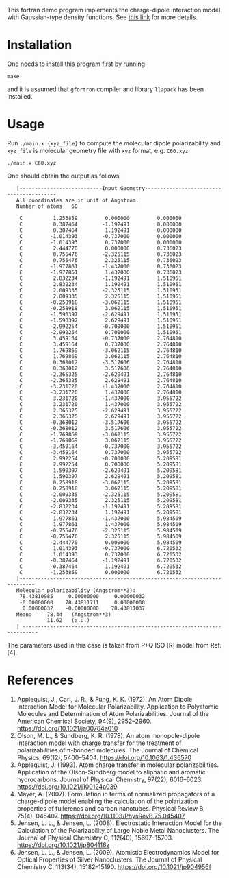 This fortran demo program implements the charge-dipole interaction model with Gaussian-type density functions.
See [this link](https://link.aps.org/doi/10.1103/PhysRevB.75.045407) for more details.

# Installation

One needs to install this program first by running

```shell
make
```
and it is assumed that `gfortron` compiler and library `llapack` has been installed.

# Usage

Run `./main.x {xyz_file}` to compute the molecular dipole polarizability and `xyz_file` is molecular geometry file with `xyz` format, e.g. `C60.xyz`:

```shell
./main.x C60.xyz
```

One should obtain the output as follows:

```shell
   |---------------------------Input Geometry-----------------------------------------
   All coordinates are in unit of Angstrom.
   Number of atoms   60

    C          1.253859         0.000000         0.000000
    C          0.387464        -1.192491         0.000000
    C          0.387464         1.192491         0.000000
    C         -1.014393        -0.737000         0.000000
    C         -1.014393         0.737000         0.000000
    C          2.444770         0.000000         0.736023
    C          0.755476        -2.325115         0.736023
    C          0.755476         2.325115         0.736023
    C         -1.977861        -1.437000         0.736023
    C         -1.977861         1.437000         0.736023
    C          2.832234        -1.192491         1.510951
    C          2.832234         1.192491         1.510951
    C          2.009335        -2.325115         1.510951
    C          2.009335         2.325115         1.510951
    C         -0.258918        -3.062115         1.510951
    C         -0.258918         3.062115         1.510951
    C         -1.590397        -2.629491         1.510951
    C         -1.590397         2.629491         1.510951
    C         -2.992254        -0.700000         1.510951
    C         -2.992254         0.700000         1.510951
    C          3.459164        -0.737000         2.764810
    C          3.459164         0.737000         2.764810
    C          1.769869        -3.062115         2.764810
    C          1.769869         3.062115         2.764810
    C          0.368012        -3.517606         2.764810
    C          0.368012         3.517606         2.764810
    C         -2.365325        -2.629491         2.764810
    C         -2.365325         2.629491         2.764810
    C         -3.231720        -1.437000         2.764810
    C         -3.231720         1.437000         2.764810
    C          3.231720        -1.437000         3.955722
    C          3.231720         1.437000         3.955722
    C          2.365325        -2.629491         3.955722
    C          2.365325         2.629491         3.955722
    C         -0.368012        -3.517606         3.955722
    C         -0.368012         3.517606         3.955722
    C         -1.769869        -3.062115         3.955722
    C         -1.769869         3.062115         3.955722
    C         -3.459164        -0.737000         3.955722
    C         -3.459164         0.737000         3.955722
    C          2.992254        -0.700000         5.209581
    C          2.992254         0.700000         5.209581
    C          1.590397        -2.629491         5.209581
    C          1.590397         2.629491         5.209581
    C          0.258918        -3.062115         5.209581
    C          0.258918         3.062115         5.209581
    C         -2.009335        -2.325115         5.209581
    C         -2.009335         2.325115         5.209581
    C         -2.832234        -1.192491         5.209581
    C         -2.832234         1.192491         5.209581
    C          1.977861        -1.437000         5.984509
    C          1.977861         1.437000         5.984509
    C         -0.755476        -2.325115         5.984509
    C         -0.755476         2.325115         5.984509
    C         -2.444770         0.000000         5.984509
    C          1.014393        -0.737000         6.720532
    C          1.014393         0.737000         6.720532
    C         -0.387464        -1.192491         6.720532
    C         -0.387464         1.192491         6.720532
    C         -1.253859         0.000000         6.720532
   |---------------------------------------------------------------------------
   Molecular polarizability (Angstrom**3):
    78.43810985     0.00000000     0.00000032
    -0.00000000    78.43811711     0.00000000
     0.00000032    -0.00000000    78.43811037
   Mean:     78.44   (Angstrom**3)
             11.62   (a.u.)
   | ---------------------------------------------------------------------------
```

The parameters used in this case is taken from P+Q ISO [R] model from Ref. [4].

# References

1. Applequist, J., Carl, J. R., & Fung, K. K. (1972). An Atom Dipole Interaction Model for Molecular Polarizability. Application to Polyatomic Molecules and Determination of Atom Polarizabilities. Journal of the American Chemical Society, 94(9), 2952–2960. https://doi.org/10.1021/ja00764a010
2. Olson, M. L., & Sundberg, K. R. (1978). An atom monopole-dipole interaction model with charge transfer for the treatment of polarizabilities of π-bonded molecules. The Journal of Chemical Physics, 69(12), 5400–5404. https://doi.org/10.1063/1.436570
3. Applequist, J. (1993). Atom charge transfer in molecular polarizabilities. Application of the Olson-Sundberg model to aliphatic and aromatic hydrocarbons. Journal of Physical Chemistry, 97(22), 6016–6023. https://doi.org/10.1021/j100124a039
4. Mayer, A. (2007). Formulation in terms of normalized propagators of a charge-dipole model enabling the calculation of the polarization properties of fullerenes and carbon nanotubes. Physical Review B, 75(4), 045407. https://doi.org/10.1103/PhysRevB.75.045407
5. Jensen, L. L., & Jensen, L. (2008). Electrostatic Interaction Model for the Calculation of the Polarizability of Large Noble Metal Nanoclusters. The Journal of Physical Chemistry C, 112(40), 15697–15703. https://doi.org/10.1021/jp804116z
6. Jensen, L. L., & Jensen, L. (2009). Atomistic Electrodynamics Model for Optical Properties of Silver Nanoclusters. The Journal of Physical Chemistry C, 113(34), 15182–15190. https://doi.org/10.1021/jp904956f
